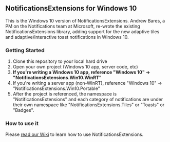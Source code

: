 ## NotificationsExtensions for Windows 10

This is the Windows 10 version of NotificationsExtensions. Andrew Bares, a PM on the Notifications team at Microsoft, re-wrote the existing NotificationsExtensions library, adding support for the new adaptive tiles and adaptive/interactive toast notifications in Windows 10.

### Getting Started

1. Clone this repository to your local hard drive
2. Open your own project (Windows 10 app, server code, etc)
3. **If you're writing a Windows 10 app, reference "Windows 10" -> "NotificationsExtensions.Win10.WinRT"**
4. If you're writing a server app (non-WinRT), reference "Windows 10" -> "NotificationsExtensions.Win10.Portable"
5. After the project is referenced, the namespace is "NotificationsExtensions" and each category of notifications are under their own namespace like "NotificationsExtensions.Tiles" or "Toasts" or "Badges".


### How to use it

Please [read our Wiki](https://github.com/anbare/NotificationsExtensions/wiki) to learn how to use NotificationsExtensions.
